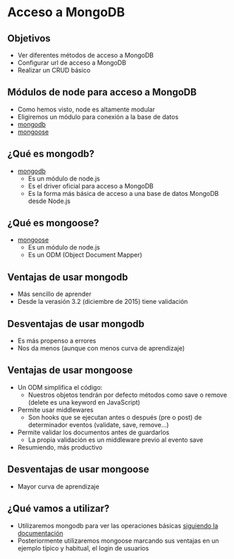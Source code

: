# Acceso a MongoDB


## Objetivos
- Ver diferentes métodos de acceso a MongoDB
- Configurar url de acceso a MongoDB
- Realizar un CRUD básico

## Módulos de node para acceso a MongoDB

- Como hemos visto, node es altamente modular
- Eligiremos un módulo para conexión a la base de datos
- [mongodb](https://www.npmjs.com/package/mongodb)
- [mongoose](https://www.npmjs.com/package/mongoose)

## ¿Qué es mongodb?
- [mongodb](https://www.npmjs.com/package/mongodb)
    - Es un módulo de node.js
    - Es el driver oficial para acceso a MongoDB
    - Es la forma más básica de acceso a una base de datos MongoDB desde Node.js


## ¿Qué es mongoose?
- [mongoose](https://www.npmjs.com/package/mongoose)
    - Es un módulo de node.js
    - Es un ODM (Object Document Mapper)

## Ventajas de usar mongodb
- Más sencillo de aprender
- Desde la verasión 3.2 (diciembre de 2015) tiene validación

## Desventajas de usar mongodb
- Es más propenso a errores
- Nos da menos (aunque con menos curva de aprendizaje)

## Ventajas de usar mongoose
- Un ODM simplifica el código: 
    - Nuestros objetos tendrán por defecto métodos como save o remove (delete es una keyword en JavaScript)
- Permite usar middlewares
    - Son hooks que se ejecutan antes o después (pre o post) de determinador eventos (validate, save, remove...)
- Permite validar los documentos antes de guardarlos
    - La propia validación es un middleware previo al evento save 
- Resumiendo, más productivo

## Desventajas de usar mongoose
- Mayor curva de aprendizaje


## ¿Qué vamos a utilizar?
- Utilizaremos mongodb para ver las operaciones básicas [siguiendo la documentación](http://mongodb.github.io/node-mongodb-native/2.2/)
- Posteriormente utilizaremos mongoose marcando sus ventajas en un ejemplo típico y habitual, el login de usuarios


